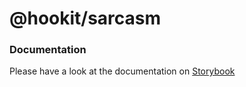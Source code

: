 # @hookit/sarcasm

### Documentation

Please have a look at the documentation on [Storybook](https://hookit-storybook.vercel.app/)
